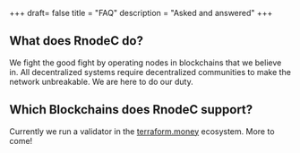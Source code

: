 +++
draft= false
title = "FAQ"
description = "Asked and answered"
+++

## What does RnodeC do?

We fight the good fight by operating nodes in blockchains that we believe in.  All decentralized systems require decentralized communities to make the network unbreakable.  We are here to do our duty.


## Which Blockchains does RnodeC support?

Currently we run a validator in the [terraform.money](https://terraform.money) ecosystem.  More to come!

